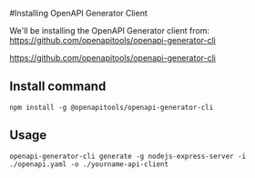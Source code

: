 #Installing OpenAPI Generator Client

We'll be installing the OpenAPI Generator client from: https://github.com/openapitools/openapi-generator-cli

https://github.com/openapitools/openapi-generator-cli

## Install command

```shell
npm install -g @openapitools/openapi-generator-cli
```

## Usage

```shell
openapi-generator-cli generate -g nodejs-express-server -i ./openapi.yaml -o ./yourname-api-client
```
